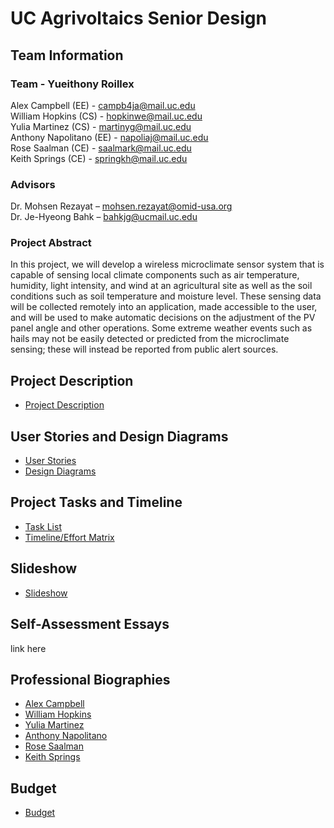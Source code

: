 # UC Agrivoltaics Senior Design
## Team Information
### Team - Yueithony Roillex
Alex Campbell (EE) - campb4ja@mail.uc.edu  
William Hopkins (CS) - hopkinwe@mail.uc.edu  
Yulia Martinez (CS) - martinyg@mail.uc.edu  
Anthony Napolitano (EE) - napoliaj@mail.uc.edu  
Rose Saalman (CE) - saalmark@mail.uc.edu  
Keith Springs (CE) - springkh@mail.uc.edu  

### Advisors
Dr. Mohsen Rezayat – mohsen.rezayat@omid-usa.org​  
Dr. Je-Hyeong Bahk – bahkjg@ucmail.uc.edu

### Project Abstract
In this project, we will develop a wireless microclimate sensor system that is capable of sensing local climate components such as air temperature, humidity, light intensity, and wind at an agricultural site as well as the soil conditions such as soil temperature and moisture level. These sensing data will be collected remotely into an application, made accessible to the user, and will be used to make automatic decisions on the adjustment of the PV panel angle and other operations. Some extreme weather events such as hails may not be easily detected or predicted from the microclimate sensing; these will instead be reported from public alert sources.​

## Project Description
* [Project Description](./assignments/Senior%20Design%20Project%20Description.pdf)

## User Stories and Design Diagrams
* [User Stories](./assignments/user-stories/user-stories.md)
* [Design Diagrams](./assignments/design-diagrams/Assignment%20%234%20-%20Design%20Diagrams_R1.pdf)

## Project Tasks and Timeline
* [Task List](./assignments/task-list/task-list.md)
* [Timeline/Effort Matrix](./assignments/milestones-timeline-effort-matrix/Senior%20Design%20Gantt%20Chart.xlsx)

## Slideshow
* [Slideshow](./assignments/slideshow/slideshow.pdf)

## Self-Assessment Essays
link here

## Professional Biographies
* [Alex Campbell](./professional-bios/james-campbell-ee.pdf)
* [William Hopkins](./professional-bios/will-hopkins-cs.md)
* [Yulia Martinez](./professional-bios/yulia-martinez-cs.md)
* [Anthony Napolitano](./professional-bios/anthony-napolitano-ee.pdf)
* [Rose Saalman](./professional-bios/Rose%20Saalman_CompE_SeniorDesign.pdf)
* [Keith Springs](./professional-bios/Rose%20Saalman_CompE_SeniorDesign.pdf)

## Budget
* [Budget](./assignments/fall-design-report/budget.md)
